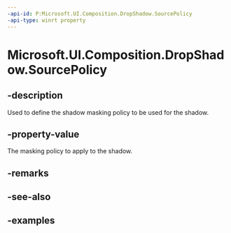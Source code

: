 ```yaml
---
-api-id: P:Microsoft.UI.Composition.DropShadow.SourcePolicy
-api-type: winrt property
---
```


<!-- Property syntax.
public CompositionDropShadowSourcePolicy SourcePolicy { get;  set; }
-->

# Microsoft.UI.Composition.DropShadow.SourcePolicy

## -description
Used to define the shadow masking policy to be used for the shadow.

## -property-value
The masking policy to apply to the shadow.

## -remarks

## -see-also

## -examples

